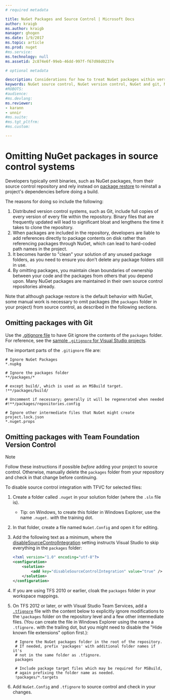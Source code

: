```yaml
---
# required metadata

title: NuGet Packages and Source Control | Microsoft Docs
author: kraigb
ms.author: kraigb
manager: ghogen
ms.date: 1/9/2017
ms.topic: article
ms.prod: nuget
#ms.service:
ms.technology: null
ms.assetid: 2c874e6f-99eb-46dd-997f-f67d98d0237e

# optional metadata

description: Considerations for how to treat NuGet packages within version control and source control systems, and how to omit packages with git and TFVC.
keywords: NuGet source control, NuGet version control, NuGet and git, NuGet and TFS, NuGet and TFVC, omitting packages, source control repositories, version control repositories
#ROBOTS:
#audience:
#ms.devlang:
ms.reviewer:
- karann
- unnir
#ms.suite:
#ms.tgt_pltfrm:
#ms.custom:

---
```


# Omitting NuGet packages in source control systems

Developers typically omit binaries, such as NuGet packages, from their source control repository and rely instead on [package restore](../consume-packages/package-restore.md) to reinstall a project's dependencies before doing a build.

The reasons for doing so include the following:

1. Distributed version control systems, such as Git, include full copies of every version of every file within the repository. Binary files that are frequently updated will lead to significant bloat and lengthens the time it takes to clone the repository.
1. When packages are included in the repository, developers are liable to add references directly to package contents on disk rather than referencing packages through NuGet, which can lead to hard-coded path names in the project.
1. It becomes harder to "clean" your solution of any unused package folders, as you need to ensure you don't delete any package folders still in use.
1. By omitting packages, you maintain clean boundaries of ownership between your code and the packages from others that you depend upon. Many NuGet packages are maintained in their own source control repositories already.

Note that although package restore is the default behavior with NuGet, some manual work is necessary to omit packages (the `packages` folder in your project) from source control, as described in the following sections.

## Omitting packages with Git

Use the [.gitignore file](https://www.kernel.org/pub/software/scm/git/docs/gitignore.html) to have Git ignore the contents of the `packages` folder. For reference, see the [sample `.gitignore` for Visual Studio projects](https://github.com/github/gitignore/blob/master/VisualStudio.gitignore).

The important parts of the `.gitignore` file are:

    # Ignore NuGet Packages
    *.nupkg

    # Ignore the packages folder
    **/packages/*

    # except build/, which is used as an MSBuild target.
    !**/packages/build/

    # Uncomment if necessary; generally it will be regenerated when needed
    #!**/packages/repositories.config

    # Ignore other intermediate files that NuGet might create
    project.lock.json
    *.nuget.props

## Omitting packages with Team Foundation Version Control

> [!Note]
> Follow these instructions if possible *before* adding your project to source control. Otherwise, manually delete the `packages` folder from your repository and check in that change before continuing.

To disable source control integration with TFVC for selected files:

1. Create a folder called `.nuget` in your solution folder (where the `.sln` file is).
    * Tip: on Windows, to create this folder in Windows Explorer, use the name `.nuget.` *with* the training dot.
1. In that folder, create a file named `NuGet.Config` and open it for editing.
1. Add the following text as a minimum, where the [disableSourceControlIntegration](../Schema/nuget-config-file.md#solution-section) setting instructs Visual Studio to skip everything in the `packages` folder:

    ```xml
    <?xml version="1.0" encoding="utf-8"?>
    <configuration>
        <solution>
            <add key="disableSourceControlIntegration" value="true" />
        </solution>
    </configuration>
    ```

1. If you are using TFS 2010 or earlier, cloak the `packages` folder in your workspace mappings.
1. On TFS 2012 or later, or with Visual Studio Team Services, add a [`.tfignore`](https://msdn.microsoft.com/library/ms245454.aspx#tfignore) file with the content below to explicitly ignore modifications to the `\packages` folder on the repository level and a few other intermediate files. (You can create the file in Windows Explorer using the name a `.tfignore.` with the trailing dot, but you might need to disable the "Hide known file extensions" option first.):

        # Ignore the NuGet packages folder in the root of the repository.
        # If needed, prefix 'packages' with additional folder names if it's
        # not in the same folder as .tfignore.
        packages

        # Include package target files which may be required for MSBuild,
        # again prefixing the folder name as needed.
        !packages/*.targets

1. Add `NuGet.Config` and `.tfignore` to source control and check in your changes.
